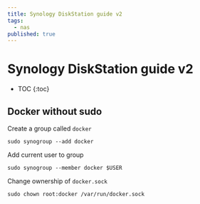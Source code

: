 ```yaml
---
title: Synology DiskStation guide v2
tags:
  - nas
published: true
---
```


# Synology DiskStation guide v2

* TOC
{:toc}

## Docker without sudo 

Create a group called `docker`

	sudo synogroup --add docker
    
Add current user to group 

	sudo synogroup --member docker $USER
    
Change ownership of `docker.sock`

	sudo chown root:docker /var/run/docker.sock
    


